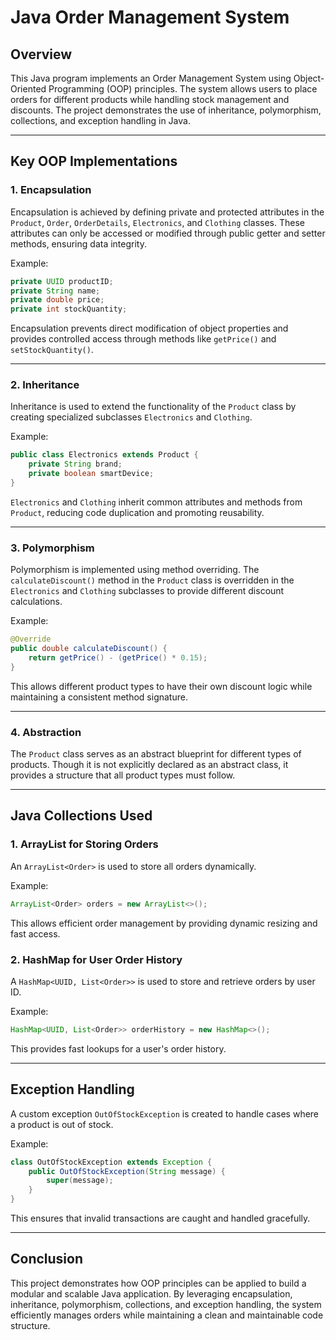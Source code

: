 # Java Order Management System

## Overview
This Java program implements an Order Management System using Object-Oriented Programming (OOP) principles. The system allows users to place orders for different products while handling stock management and discounts. The project demonstrates the use of inheritance, polymorphism, collections, and exception handling in Java.

---

## Key OOP Implementations

### 1. **Encapsulation**
Encapsulation is achieved by defining private and protected attributes in the `Product`, `Order`, `OrderDetails`, `Electronics`, and `Clothing` classes. These attributes can only be accessed or modified through public getter and setter methods, ensuring data integrity.

Example:
```java
private UUID productID;
private String name;
private double price;
private int stockQuantity;
```
Encapsulation prevents direct modification of object properties and provides controlled access through methods like `getPrice()` and `setStockQuantity()`.

---

### 2. **Inheritance**
Inheritance is used to extend the functionality of the `Product` class by creating specialized subclasses `Electronics` and `Clothing`.

Example:
```java
public class Electronics extends Product {
    private String brand;
    private boolean smartDevice;
}
```
`Electronics` and `Clothing` inherit common attributes and methods from `Product`, reducing code duplication and promoting reusability.

---

### 3. **Polymorphism**
Polymorphism is implemented using method overriding. The `calculateDiscount()` method in the `Product` class is overridden in the `Electronics` and `Clothing` subclasses to provide different discount calculations.

Example:
```java
@Override
public double calculateDiscount() {
    return getPrice() - (getPrice() * 0.15);
}
```
This allows different product types to have their own discount logic while maintaining a consistent method signature.

---

### 4. **Abstraction**
The `Product` class serves as an abstract blueprint for different types of products. Though it is not explicitly declared as an abstract class, it provides a structure that all product types must follow.

---

## Java Collections Used

### 1. **ArrayList for Storing Orders**
An `ArrayList<Order>` is used to store all orders dynamically.

Example:
```java
ArrayList<Order> orders = new ArrayList<>();
```
This allows efficient order management by providing dynamic resizing and fast access.

### 2. **HashMap for User Order History**
A `HashMap<UUID, List<Order>>` is used to store and retrieve orders by user ID.

Example:
```java
HashMap<UUID, List<Order>> orderHistory = new HashMap<>();
```
This provides fast lookups for a user's order history.

---

## Exception Handling
A custom exception `OutOfStockException` is created to handle cases where a product is out of stock.

Example:
```java
class OutOfStockException extends Exception {
    public OutOfStockException(String message) {
        super(message);
    }
}
```
This ensures that invalid transactions are caught and handled gracefully.

---

## Conclusion
This project demonstrates how OOP principles can be applied to build a modular and scalable Java application. By leveraging encapsulation, inheritance, polymorphism, collections, and exception handling, the system efficiently manages orders while maintaining a clean and maintainable code structure.

